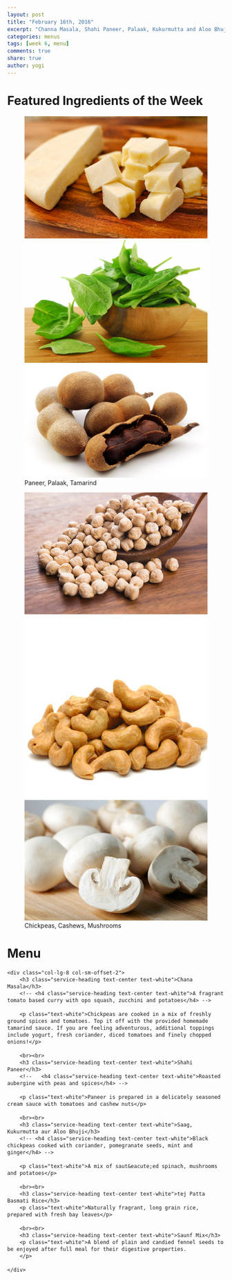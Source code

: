 ```yaml
---
layout: post
title: "February 16th, 2016"
excerpt: "Channa Masala, Shahi Paneer, Palaak, Kukurmutta and Aloo Bhuji"
categories: menus
tags: [week 6, menu]
comments: true
share: true
author: yogi
---
```


# Featured Ingredients of the Week

<figure class="third">
	<a href="https://raw.githubusercontent.com/yogibelly/yogibelly.github.io/master/img/portfolio/paneer.jpg"><img src="https://raw.githubusercontent.com/yogibelly/yogibelly.github.io/master/img/portfolio/paneer.jpg" alt="image"></a>
	<a href="https://raw.githubusercontent.com/yogibelly/yogibelly.github.io/master/img/portfolio/palak.jpg"><img src="https://raw.githubusercontent.com/yogibelly/yogibelly.github.io/master/img/portfolio/palak.jpg" alt="image"></a>
	<a href="https://raw.githubusercontent.com/yogibelly/yogibelly.github.io/master/img/portfolio/tamarind.jpg"><img src="https://raw.githubusercontent.com/yogibelly/yogibelly.github.io/master/img/portfolio/tamarind.jpg" alt="image"></a>
	<figcaption>Paneer, Palaak, Tamarind</figcaption>
</figure>

<figure class="third">
    <a href="https://raw.githubusercontent.com/yogibelly/yogibelly.github.io/master/img/portfolio/chickpeas.jpg"><img src="https://raw.githubusercontent.com/yogibelly/yogibelly.github.io/master/img/portfolio/chickpeas.jpg" alt="image"></a>
    <a href="https://raw.githubusercontent.com/yogibelly/yogibelly.github.io/master/img/portfolio/cashews.jpg"><img src="https://raw.githubusercontent.com/yogibelly/yogibelly.github.io/master/img/portfolio/cashews.jpg" alt="image"></a>
    <a href="https://raw.githubusercontent.com/yogibelly/yogibelly.github.io/master/img/portfolio/mushrooms.jpg"><img src="https://raw.githubusercontent.com/yogibelly/yogibelly.github.io/master/img/portfolio/mushrooms.jpg" alt="image"></a>
    <figcaption>Chickpeas, Cashews, Mushrooms</figcaption>
</figure>


# Menu

<div class="row">

	<div class="col-lg-8 col-sm-offset-2">
        <h3 class="service-heading text-center text-white">Chana Masala</h3>
        <!-- <h4 class="service-heading text-center text-white">A fragrant tomato based curry with opo squash, zucchini and potatoes</h4> -->

        <p class="text-white">Chickpeas are cooked in a mix of freshly ground spices and tomatoes. Top it off with the provided homemade tamarind sauce. If you are feeling adventurous, additional toppings include yogurt, fresh coriander, diced tomatoes and finely chopped onions!</p>

        <br><br>
        <h3 class="service-heading text-center text-white">Shahi Paneer</h3>
        <!--   <h4 class="service-heading text-center text-white">Roasted aubergine with peas and spices</h4> -->

        <p class="text-white">Paneer is prepared in a delicately seasoned cream sauce with tomatoes and cashew nuts</p>

        <br><br>
        <h3 class="service-heading text-center text-white">Saag, Kukurmutta aur Aloo Bhuji</h3>
        <!-- <h4 class="service-heading text-center text-white">Black chickpeas cooked with coriander, pomegranate seeds, mint and ginger</h4> -->

        <p class="text-white">A mix of saut&eacute;ed spinach, mushrooms and potatoes</p>

        <br><br>
        <h3 class="service-heading text-center text-white">tej Patta Basmati Rice</h3>
        <p class="text-white">Naturally fragrant, long grain rice, prepared with fresh bay leaves</p>

        <br><br>
        <h3 class="service-heading text-center text-white">Saunf Mix</h3>
        <p class="text-white">A blend of plain and candied fennel seeds to be enjoyed after full meal for their digestive properties.
        </p>

    </div>
</div>
